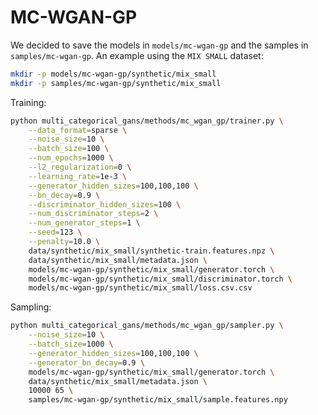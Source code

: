# MC-WGAN-GP

We decided to save the models in `models/mc-wgan-gp` and the samples in `samples/mc-wgan-gp`.
An example using the `MIX SMALL` dataset:

```bash
mkdir -p models/mc-wgan-gp/synthetic/mix_small
mkdir -p samples/mc-wgan-gp/synthetic/mix_small
```

Training:

```bash
python multi_categorical_gans/methods/mc_wgan_gp/trainer.py \
    --data_format=sparse \
    --noise_size=10 \
    --batch_size=100 \
    --num_epochs=1000 \
    --l2_regularization=0 \
    --learning_rate=1e-3 \
    --generator_hidden_sizes=100,100,100 \
    --bn_decay=0.9 \
    --discriminator_hidden_sizes=100 \
    --num_discriminator_steps=2 \
    --num_generator_steps=1 \
    --seed=123 \
    --penalty=10.0 \
    data/synthetic/mix_small/synthetic-train.features.npz \
    data/synthetic/mix_small/metadata.json \
    models/mc-wgan-gp/synthetic/mix_small/generator.torch \
    models/mc-wgan-gp/synthetic/mix_small/discriminator.torch \
    models/mc-wgan-gp/synthetic/mix_small/loss.csv.csv
```

Sampling:

```bash
python multi_categorical_gans/methods/mc_wgan_gp/sampler.py \
    --noise_size=10 \
    --batch_size=1000 \
    --generator_hidden_sizes=100,100,100 \
    --generator_bn_decay=0.9 \
    models/mc-wgan-gp/synthetic/mix_small/generator.torch \
    data/synthetic/mix_small/metadata.json \
    10000 65 \
    samples/mc-wgan-gp/synthetic/mix_small/sample.features.npy
```